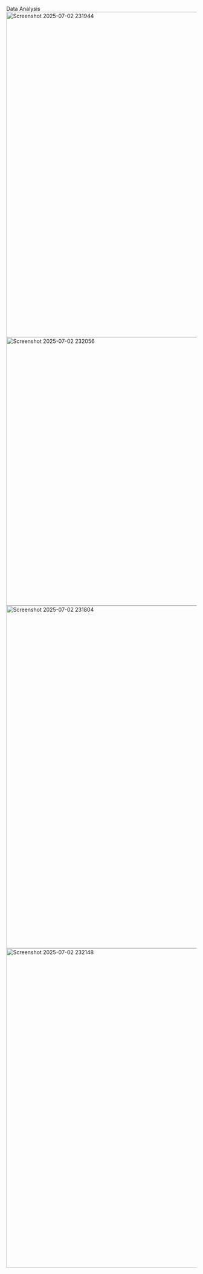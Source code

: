 Data Analysis
<img width="859" alt="Screenshot 2025-07-02 231944" src="https://github.com/user-attachments/assets/e57fb499-5ff3-4f0a-9075-74decc8a3e14" />
<img width="709" alt="Screenshot 2025-07-02 232056" src="https://github.com/user-attachments/assets/0ff901c9-21a7-4af7-9ea0-1a056b4d037a" />
<img width="905" alt="Screenshot 2025-07-02 231804" src="https://github.com/user-attachments/assets/6057e5d4-698b-4ae7-baa0-e0a0d75b67f9" />
<img width="844" alt="Screenshot 2025-07-02 232148" src="https://github.com/user-attachments/assets/ee5d955f-c7d0-4dcb-bb78-6e76788d14da" />
